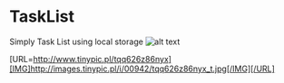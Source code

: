 # TaskList

Simply Task List using local storage
![alt text](http://images.tinypic.pl/i/00942/tqq626z86nyx.png)

[URL=http://www.tinypic.pl/tqq626z86nyx][IMG]http://images.tinypic.pl/i/00942/tqq626z86nyx_t.jpg[/IMG][/URL]
